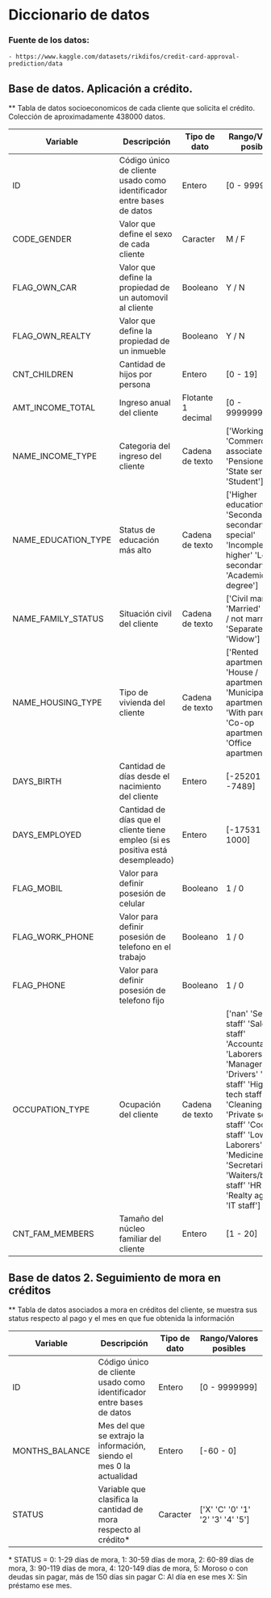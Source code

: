 # Diccionario de datos

### Fuente de los datos: 
	- https://www.kaggle.com/datasets/rikdifos/credit-card-approval-prediction/data

## Base de datos. Aplicación a crédito.

** Tabla de datos socioeconomicos de cada cliente que solicita el crédito. Colección de aproximadamente 438000 datos.

| Variable | Descripción | Tipo de dato | Rango/Valores posibles |
| --- | --- | --- | --- |
| ID | Código único de cliente usado como identificador entre bases de datos | Entero | [0 - 9999999] |
| CODE_GENDER | Valor que define el sexo de cada cliente | Caracter | M / F |
| FLAG_OWN_CAR | Valor que define la propiedad de un automovil al cliente | Booleano | Y / N |
| FLAG_OWN_REALTY | Valor que define la propiedad de un inmueble | Booleano | Y / N |
| CNT_CHILDREN | Cantidad de hijos por persona | Entero | [0 - 19] |
| AMT_INCOME_TOTAL | Ingreso anual del cliente | Flotante 1 decimal | [0 - 9999999.9] |
| NAME_INCOME_TYPE | Categoria del ingreso del cliente | Cadena de texto | ['Working' 'Commercial associate' 'Pensioner' 'State servant' 'Student'] |
| NAME_EDUCATION_TYPE | Status de educación más alto | Cadena de texto | ['Higher education' 'Secondary / secondary special' 'Incomplete higher' 'Lower secondary' 'Academic degree'] |
| NAME_FAMILY_STATUS | Situación civil del cliente | Cadena de texto | ['Civil marriage' 'Married' 'Single / not married' 'Separated' 'Widow'] |
| NAME_HOUSING_TYPE | Tipo de vivienda del cliente | Cadena de texto | ['Rented apartment' 'House / apartment' 'Municipal apartment' 'With parents' 'Co-op apartment' 'Office apartment'] |
| DAYS_BIRTH | Cantidad de días desde el nacimiento del cliente | Entero | [-25201 - -7489] |
| DAYS_EMPLOYED | Cantidad de días que el cliente tiene empleo  (si es positiva está desempleado) | Entero | [-17531 - 1000] |
| FLAG_MOBIL | Valor para definir posesión de celular | Booleano | 1 / 0 |
| FLAG_WORK_PHONE | Valor para definir posesión de telefono en el trabajo | Booleano | 1 / 0 |
| FLAG_PHONE | Valor para definir posesión de telefono fijo |  Booleano | 1 / 0 |
| OCCUPATION_TYPE | Ocupación del cliente | Cadena de texto | ['nan' 'Security staff' 'Sales staff' 'Accountants' 'Laborers' 'Managers' 'Drivers' 'Core staff' 'High skill tech staff' 'Cleaning staff' 'Private service staff' 'Cooking staff' 'Low-skill Laborers' 'Medicine staff' 'Secretaries' 'Waiters/barmen staff' 'HR staff' 'Realty agents' 'IT staff'] |
| CNT_FAM_MEMBERS | Tamaño del núcleo familiar del cliente | Entero | [1 - 20] |

## Base de datos 2. Seguimiento de mora en créditos

** Tabla de datos asociados a mora en créditos del cliente, se muestra sus status respecto al pago y el mes en que fue obtenida la información

| Variable | Descripción | Tipo de dato | Rango/Valores posibles |
| --- | --- | --- | --- |
| ID | Código único de cliente usado como identificador entre bases de datos | Entero | [0 - 9999999] |
| MONTHS_BALANCE | Mes del que se extrajo la información, siendo el mes 0 la actualidad | Entero | [-60 - 0] |
| STATUS | Variable que clasifica la cantidad de mora respecto al crédito*| Caracter| ['X' 'C' '0' '1' '2' '3' '4' '5'] 

\*  STATUS = 0: 1-29 días de mora, 1: 30-59 días de mora, 2: 60-89 días de mora, 3: 90-119 días de mora, 4: 120-149 días de mora, 5: Moroso o con deudas sin pagar, más de 150 días sin pagar C: Al día en ese mes X: Sin préstamo ese mes.

